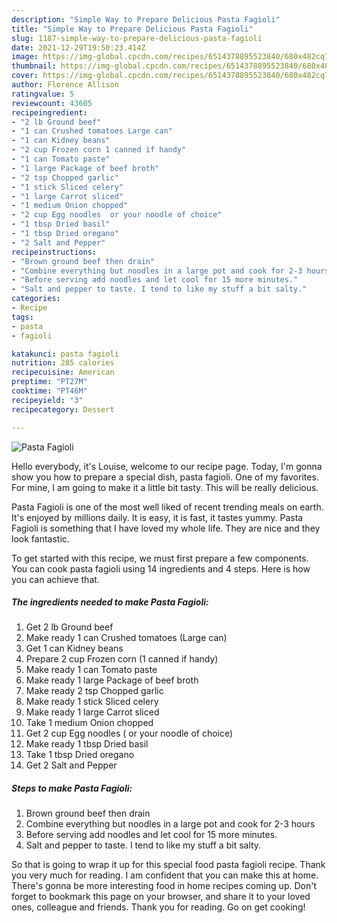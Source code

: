 ```yaml
---
description: "Simple Way to Prepare Delicious Pasta Fagioli"
title: "Simple Way to Prepare Delicious Pasta Fagioli"
slug: 1187-simple-way-to-prepare-delicious-pasta-fagioli
date: 2021-12-29T19:50:23.414Z
image: https://img-global.cpcdn.com/recipes/6514378895523840/680x482cq70/pasta-fagioli-recipe-main-photo.jpg
thumbnail: https://img-global.cpcdn.com/recipes/6514378895523840/680x482cq70/pasta-fagioli-recipe-main-photo.jpg
cover: https://img-global.cpcdn.com/recipes/6514378895523840/680x482cq70/pasta-fagioli-recipe-main-photo.jpg
author: Florence Allison
ratingvalue: 5
reviewcount: 43605
recipeingredient:
- "2 lb Ground beef"
- "1 can Crushed tomatoes Large can"
- "1 can Kidney beans"
- "2 cup Frozen corn 1 canned if handy"
- "1 can Tomato paste"
- "1 large Package of beef broth"
- "2 tsp Chopped garlic"
- "1 stick Sliced celery"
- "1 large Carrot sliced"
- "1 medium Onion chopped"
- "2 cup Egg noodles  or your noodle of choice"
- "1 tbsp Dried basil"
- "1 tbsp Dried oregano"
- "2 Salt and Pepper"
recipeinstructions:
- "Brown ground beef then drain"
- "Combine everything but noodles in a large pot and cook for 2-3 hours"
- "Before serving add noodles and let cool for 15 more minutes."
- "Salt and pepper to taste. I tend to like my stuff a bit salty."
categories:
- Recipe
tags:
- pasta
- fagioli

katakunci: pasta fagioli 
nutrition: 285 calories
recipecuisine: American
preptime: "PT27M"
cooktime: "PT46M"
recipeyield: "3"
recipecategory: Dessert

---
```



![Pasta Fagioli](https://img-global.cpcdn.com/recipes/6514378895523840/680x482cq70/pasta-fagioli-recipe-main-photo.jpg)

Hello everybody, it's Louise, welcome to our recipe page. Today, I'm gonna show you how to prepare a special dish, pasta fagioli. One of my favorites. For mine, I am going to make it a little bit tasty. This will be really delicious.

Pasta Fagioli is one of the most well liked of recent trending meals on earth. It's enjoyed by millions daily. It is easy, it is fast, it tastes yummy. Pasta Fagioli is something that I have loved my whole life. They are nice and they look fantastic.




To get started with this recipe, we must first prepare a few components. You can cook pasta fagioli using 14 ingredients and 4 steps. Here is how you can achieve that.

<!--inarticleads1-->

##### The ingredients needed to make Pasta Fagioli:

1. Get 2 lb Ground beef
1. Make ready 1 can Crushed tomatoes (Large can)
1. Get 1 can Kidney beans
1. Prepare 2 cup Frozen corn (1 canned if handy)
1. Make ready 1 can Tomato paste
1. Make ready 1 large Package of beef broth
1. Make ready 2 tsp Chopped garlic
1. Make ready 1 stick Sliced celery
1. Make ready 1 large Carrot sliced
1. Take 1 medium Onion chopped
1. Get 2 cup Egg noodles ( or your noodle of choice)
1. Make ready 1 tbsp Dried basil
1. Take 1 tbsp Dried oregano
1. Get 2 Salt and Pepper




<!--inarticleads2-->

##### Steps to make Pasta Fagioli:

1. Brown ground beef then drain
1. Combine everything but noodles in a large pot and cook for 2-3 hours
1. Before serving add noodles and let cool for 15 more minutes.
1. Salt and pepper to taste. I tend to like my stuff a bit salty.




So that is going to wrap it up for this special food pasta fagioli recipe. Thank you very much for reading. I am confident that you can make this at home. There's gonna be more interesting food in home recipes coming up. Don't forget to bookmark this page on your browser, and share it to your loved ones, colleague and friends. Thank you for reading. Go on get cooking!
